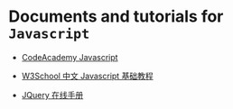 # Documents and tutorials for `Javascript`

* [CodeAcademy Javascript](http://www.codecademy.com/en/tracks/javascript)
* [W3School 中文 Javascript 基础教程](http://www.w3school.com.cn/js/)

* [JQuery 在线手册](http://hemin.cn/jq/)

